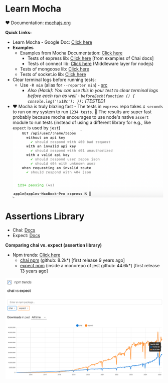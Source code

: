 # Learn Mocha

❤️ Documentation: [mochajs.org](https://mochajs.org)

**Quick Links:**
- Learn Mocha - Google Doc: [Click here](https://docs.google.com/document/d/19lJnR9d93wplsKpdd7pfqqXUgKTWL2HZNYyo64mkFSE/edit?tab=t.0)
- **Examples**
  - Examples from Mocha Documentation: [Click here](https://mochajs.org/#examples)
    - Tests of express lib: [Click here](https://github.com/expressjs/express/tree/master/test) [from examples of Chai docs]
    - Tests of connect lib: [Click here](https://github.com/senchalabs/connect/tree/master/test) (Middleware layer for nodejs)
  - Tests of mongoose lib: [Click here](https://github.com/Automattic/mongoose/tree/master/test)
  - Tests of socket.io lib: [Click here](https://socket.io/docs/v4/testing/)
- Clear terminal logs before running tests:
  - Use `-R min` (alias for `--reporter min`) - [src](https://mochajs.org/#min)
    - _Also (Hack): You can use this in your test to clear terminal logs before each run as well - `beforeEach(function () { console.log('\x1Bc'); });` [TESTED]_
- ❤ Mocha is truly blazing fast - The tests in `express` repo takes `4 seconds` to run on my system to run `1234 tests`. 🎉 The results are super fast probably because mocha encourages to use node's native `assert` module to run tests (instead of using a different library for e.g., like `expect` is used by `jest`)
  <img src="./screenshots/1.png" alt="drawing" width="700"/>

# Assertions Library

- Chai: [Docs](https://www.chaijs.com/api/bdd/)
- Expect: [Docs](https://jestjs.io/docs/expect)

**Comparing chai vs. expect (assertion library)**

- Npm trends: [Click here](https://npmtrends.com/chai-vs-expect)
  - [chai npm](https://www.npmjs.com/package/chai) (github: 8.2k\*) [first release 9 years ago]
  - [expect npm](https://www.npmjs.com/package/expect) (inside a monorepo of jest github: 44.6k\*) [first release 13 years ago]

<img src="./screenshots/2.png" alt="drawing" width="700"/>
